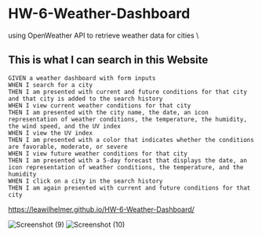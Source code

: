 # HW-6-Weather-Dashboard
using OpenWeather API to retrieve weather data for cities
\
## This is what I can search in this Website

```
GIVEN a weather dashboard with form inputs
WHEN I search for a city
THEN I am presented with current and future conditions for that city and that city is added to the search history
WHEN I view current weather conditions for that city
THEN I am presented with the city name, the date, an icon representation of weather conditions, the temperature, the humidity, the wind speed, and the UV index
WHEN I view the UV index
THEN I am presented with a color that indicates whether the conditions are favorable, moderate, or severe
WHEN I view future weather conditions for that city
THEN I am presented with a 5-day forecast that displays the date, an icon representation of weather conditions, the temperature, and the humidity
WHEN I click on a city in the search history
THEN I am again presented with current and future conditions for that city
```
https://leawilhelmer.github.io/HW-6-Weather-Dashboard/

![Screenshot (9)](https://user-images.githubusercontent.com/70493940/98485944-f0b05680-21ce-11eb-8811-a011af8a5484.png)
![Screenshot (10)](https://user-images.githubusercontent.com/70493940/98485973-2fdea780-21cf-11eb-8bba-ef2c058167d3.png)
